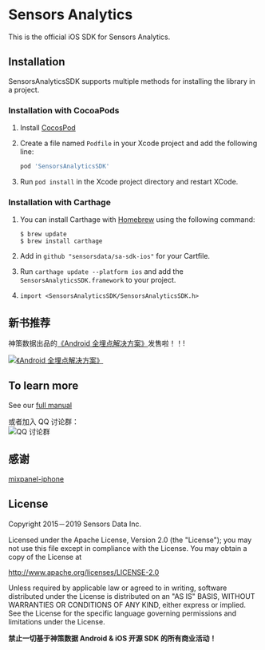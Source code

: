 # Sensors Analytics

This is the official iOS SDK for Sensors Analytics.

## Installation

SensorsAnalyticsSDK supports multiple methods for installing the library in a project.

### Installation with CocoaPods


1. Install [CocosPod](http://cocoapods.org/)

2. Create a file named `Podfile` in your Xcode project and add the following line:

   ```ruby
   pod 'SensorsAnalyticsSDK'
   ```

3. Run `pod install` in the Xcode project directory and restart XCode.



### Installation with Carthage

1. You can install Carthage with [Homebrew](http://brew.sh/) using the following command:

   ```shell
   $ brew update
   $ brew install carthage
   ```

2. Add in `github "sensorsdata/sa-sdk-ios"`  for your Cartfile.

3. Run `carthage update --platform ios` and add the `SensorsAnalyticsSDK.framework` to your project.

4. `import <SensorsAnalyticsSDK/SensorsAnalyticsSDK.h>`

   

## 新书推荐
神策数据出品的[《Android 全埋点解决方案》](https://item.jd.com/12574672.html)发售啦！！!

[![《Android 全埋点解决方案》](https://github.com/sensorsdata/sa-sdk-android/raw/master/screenshots/android_autotrack_book.png)](https://item.jd.com/12574672.html)

## To learn more

See our [full manual](http://www.sensorsdata.cn/manual/ios_sdk.html)

或者加入 QQ 讨论群：<br>
![ QQ 讨论群](https://github.com/sensorsdata/sa-sdk-android/raw/master/screenshots/qrCode.jpeg)

## 感谢
[mixpanel-iphone](https://github.com/mixpanel/mixpanel-iphone) 

## License

Copyright 2015－2019 Sensors Data Inc.

Licensed under the Apache License, Version 2.0 (the "License");
you may not use this file except in compliance with the License.
You may obtain a copy of the License at

http://www.apache.org/licenses/LICENSE-2.0

Unless required by applicable law or agreed to in writing, software
distributed under the License is distributed on an "AS IS" BASIS,
WITHOUT WARRANTIES OR CONDITIONS OF ANY KIND, either express or implied.
See the License for the specific language governing permissions and
limitations under the License.

**禁止一切基于神策数据 Android & iOS 开源 SDK 的所有商业活动！**
